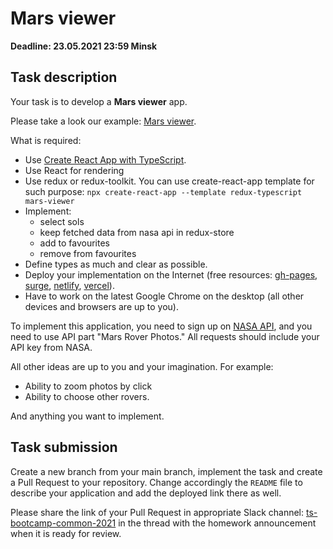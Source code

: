 # Mars viewer

**Deadline: 23.05.2021 23:59 Minsk**

## Task description

Your task is to develop a **Mars viewer** app.

Please take a look our example: [Mars viewer](http://mars-viewer.surge.sh/).

What is required:

- Use [Create React App with TypeScript](https://create-react-app.dev/docs/adding-typescript/).
- Use React for rendering
- Use redux or redux-toolkit. You can use create-react-app template for such purpose: `npx create-react-app --template redux-typescript mars-viewer`
- Implement:
    - select sols
    - keep fetched data from nasa api in redux-store
    - add to favourites
    - remove from favourites
- Define types as much and clear as possible.
- Deploy your implementation on the Internet (free resources:
  [gh-pages](https://pages.github.com/), [surge](http://surge.sh),
  [netlify](http://netlify.com), [vercel](https://vercel.com)).
- Have to work on the latest Google Chrome on the desktop (all other devices and
  browsers are up to you).

To implement this application, you need to sign up on [NASA API](https://api.nasa.gov/), and you need to use API part "Mars Rover Photos." All requests should include your API key from NASA.


All other ideas are up to you and your imagination. For example:

- Ability to zoom photos by click
- Ability to choose other rovers.

And anything you want to implement.

## Task submission

Create a new branch from your main branch, implement the task and create a
Pull Request to your repository. Change accordingly the `README` file to describe
your application and add the deployed link there as well.

Please share the link of your Pull Request in appropriate Slack channel:
[ts-bootcamp-common-2021](https://evolutiongaming.slack.com/archives/C01TBBGC18U)
in the thread with the homework announcement when it is ready for review.
